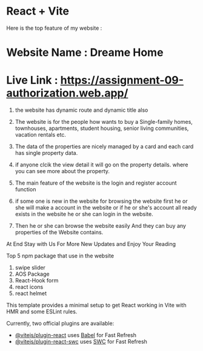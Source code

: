 # React + Vite

Here is the top feature of my website :
# Website Name : Dreame Home
# Live Link : https://assignment-09-authorization.web.app/
1) the website has dynamic route and dynamic title also 

2) The website is for the people how wants to buy a Single-family homes, townhouses, apartments, student
housing, senior living communities, vacation rentals etc.<br />

3) The data of the properties are nicely managed by a card and each card has single property data.<br />
4) if anyone clcik the view detail it will go on the property details. where you can see more about the property. <br />
5) The main feature of the website is the login and register account function
6) if some one is new in the website for browsing the website first he or she will make a account in the website or if he or she's account all ready exists in the website he or she can login in the website.
7) Then he or she can browse the website easily And they can buy any properties of the Website contains.

At End Stay with Us For More New Updates and Enjoy Your Reading

Top 5 npm package that use in the website <br />
1) swipe slider
2) AOS Package <br/>
3) React-Hook form <br />
4) react icons <br />
5) react helmet <br />



This template provides a minimal setup to get React working in Vite with HMR and some ESLint rules.

Currently, two official plugins are available:

- [@vitejs/plugin-react](https://github.com/vitejs/vite-plugin-react/blob/main/packages/plugin-react/README.md) uses [Babel](https://babeljs.io/) for Fast Refresh
- [@vitejs/plugin-react-swc](https://github.com/vitejs/vite-plugin-react-swc) uses [SWC](https://swc.rs/) for Fast Refresh
